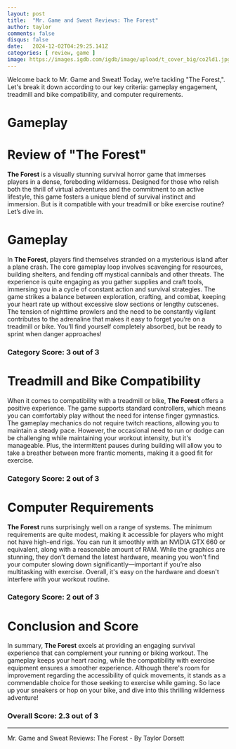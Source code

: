 ```yaml
---
layout: post
title:  "Mr. Game and Sweat Reviews: The Forest"
author: taylor
comments: false
disqus: false
date:   2024-12-02T04:29:25.141Z
categories: [ review, game ]
image: https://images.igdb.com/igdb/image/upload/t_cover_big/co2ld1.jpg
---
```


Welcome back to Mr. Game and Sweat! Today, we’re tackling "The Forest,". Let's break it down according to our key criteria: gameplay engagement, treadmill and bike compatibility, and computer requirements.

# Gameplay

# Review of "The Forest"

**The Forest** is a visually stunning survival horror game that immerses players in a dense, foreboding wilderness. Designed for those who relish both the thrill of virtual adventures and the commitment to an active lifestyle, this game fosters a unique blend of survival instinct and immersion. But is it compatible with your treadmill or bike exercise routine? Let’s dive in.

# Gameplay

In **The Forest**, players find themselves stranded on a mysterious island after a plane crash. The core gameplay loop involves scavenging for resources, building shelters, and fending off mystical cannibals and other threats. The experience is quite engaging as you gather supplies and craft tools, immersing you in a cycle of constant action and survival strategies. The game strikes a balance between exploration, crafting, and combat, keeping your heart rate up without excessive slow sections or lengthy cutscenes. The tension of nighttime prowlers and the need to be constantly vigilant contributes to the adrenaline that makes it easy to forget you’re on a treadmill or bike. You’ll find yourself completely absorbed, but be ready to sprint when danger approaches!

### Category Score: 3 out of 3

# Treadmill and Bike Compatibility

When it comes to compatibility with a treadmill or bike, **The Forest** offers a positive experience. The game supports standard controllers, which means you can comfortably play without the need for intense finger gymnastics. The gameplay mechanics do not require twitch reactions, allowing you to maintain a steady pace. However, the occasional need to run or dodge can be challenging while maintaining your workout intensity, but it's manageable. Plus, the intermittent pauses during building will allow you to take a breather between more frantic moments, making it a good fit for exercise.

### Category Score: 2 out of 3

# Computer Requirements

**The Forest** runs surprisingly well on a range of systems. The minimum requirements are quite modest, making it accessible for players who might not have high-end rigs. You can run it smoothly with an NVIDIA GTX 660 or equivalent, along with a reasonable amount of RAM. While the graphics are stunning, they don’t demand the latest hardware, meaning you won't find your computer slowing down significantly—important if you’re also multitasking with exercise. Overall, it's easy on the hardware and doesn't interfere with your workout routine.

### Category Score: 2 out of 3

# Conclusion and Score

In summary, **The Forest** excels at providing an engaging survival experience that can complement your running or biking workout. The gameplay keeps your heart racing, while the compatibility with exercise equipment ensures a smoother experience. Although there's room for improvement regarding the accessibility of quick movements, it stands as a commendable choice for those seeking to exercise while gaming. So lace up your sneakers or hop on your bike, and dive into this thrilling wilderness adventure!

### Overall Score: 2.3 out of 3

---

Mr. Game and Sweat Reviews: The Forest - By Taylor Dorsett

